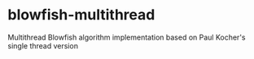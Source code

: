 blowfish-multithread
====================

Multithread Blowfish algorithm implementation based on Paul Kocher's single thread version
